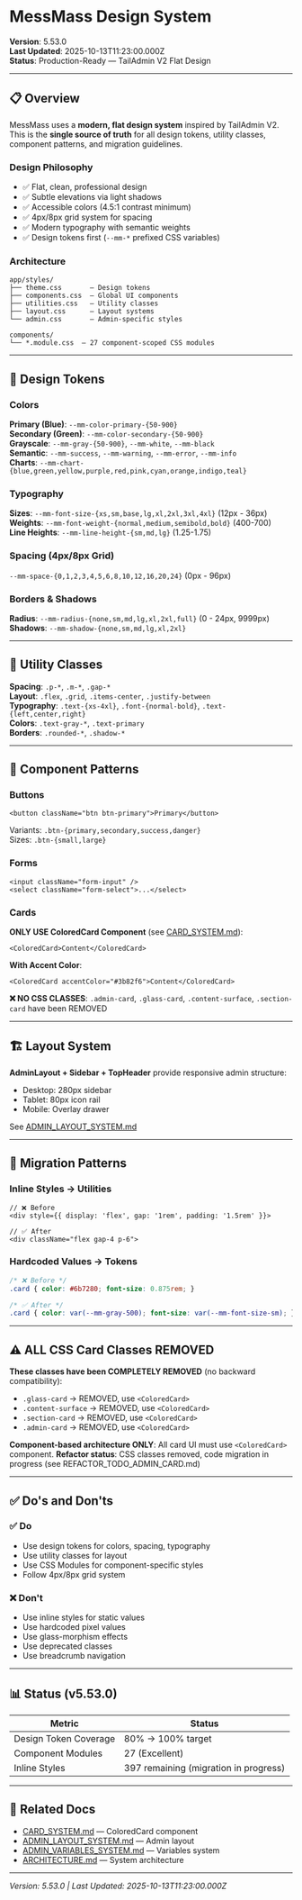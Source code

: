 # MessMass Design System

**Version**: 5.53.0  
**Last Updated**: 2025-10-13T11:23:00.000Z  
**Status**: Production-Ready — TailAdmin V2 Flat Design

---

## 📋 Overview

MessMass uses a **modern, flat design system** inspired by TailAdmin V2. This is the **single source of truth** for all design tokens, utility classes, component patterns, and migration guidelines.

### Design Philosophy

- ✅ Flat, clean, professional design
- ✅ Subtle elevations via light shadows
- ✅ Accessible colors (4.5:1 contrast minimum)
- ✅ 4px/8px grid system for spacing
- ✅ Modern typography with semantic weights
- ✅ Design tokens first (`--mm-*` prefixed CSS variables)

### Architecture

```
app/styles/
├── theme.css       — Design tokens
├── components.css  — Global UI components
├── utilities.css   — Utility classes
├── layout.css      — Layout systems
└── admin.css       — Admin-specific styles

components/
└── *.module.css  — 27 component-scoped CSS modules
```

---

## 🎨 Design Tokens

### Colors

**Primary (Blue)**: `--mm-color-primary-{50-900}`  
**Secondary (Green)**: `--mm-color-secondary-{50-900}`  
**Grayscale**: `--mm-gray-{50-900}`, `--mm-white`, `--mm-black`  
**Semantic**: `--mm-success`, `--mm-warning`, `--mm-error`, `--mm-info`  
**Charts**: `--mm-chart-{blue,green,yellow,purple,red,pink,cyan,orange,indigo,teal}`

### Typography

**Sizes**: `--mm-font-size-{xs,sm,base,lg,xl,2xl,3xl,4xl}` (12px - 36px)  
**Weights**: `--mm-font-weight-{normal,medium,semibold,bold}` (400-700)  
**Line Heights**: `--mm-line-height-{sm,md,lg}` (1.25-1.75)

### Spacing (4px/8px Grid)

`--mm-space-{0,1,2,3,4,5,6,8,10,12,16,20,24}` (0px - 96px)

### Borders & Shadows

**Radius**: `--mm-radius-{none,sm,md,lg,xl,2xl,full}` (0 - 24px, 9999px)  
**Shadows**: `--mm-shadow-{none,sm,md,lg,xl,2xl}`

---

## 🧩 Utility Classes

**Spacing**: `.p-*`, `.m-*`, `.gap-*`  
**Layout**: `.flex`, `.grid`, `.items-center`, `.justify-between`  
**Typography**: `.text-{xs-4xl}`, `.font-{normal-bold}`, `.text-{left,center,right}`  
**Colors**: `.text-gray-*`, `.text-primary`  
**Borders**: `.rounded-*`, `.shadow-*`

---

## 🎯 Component Patterns

### Buttons
```tsx
<button className="btn btn-primary">Primary</button>
```

Variants: `.btn-{primary,secondary,success,danger}`  
Sizes: `.btn-{small,large}`

### Forms
```tsx
<input className="form-input" />
<select className="form-select">...</select>
```

### Cards

**ONLY USE ColoredCard Component** (see [CARD_SYSTEM.md](./CARD_SYSTEM.md)):
```tsx
<ColoredCard>Content</ColoredCard>
```

**With Accent Color**:
```tsx
<ColoredCard accentColor="#3b82f6">Content</ColoredCard>
```

**❌ NO CSS CLASSES**: `.admin-card`, `.glass-card`, `.content-surface`, `.section-card` have been REMOVED

---

## 🏗️ Layout System

**AdminLayout + Sidebar + TopHeader** provide responsive admin structure:
- Desktop: 280px sidebar
- Tablet: 80px icon rail
- Mobile: Overlay drawer

See [ADMIN_LAYOUT_SYSTEM.md](./ADMIN_LAYOUT_SYSTEM.md)

---

## 🔄 Migration Patterns

### Inline Styles → Utilities
```tsx
// ❌ Before
<div style={{ display: 'flex', gap: '1rem', padding: '1.5rem' }}>

// ✅ After
<div className="flex gap-4 p-6">
```

### Hardcoded Values → Tokens
```css
/* ❌ Before */
.card { color: #6b7280; font-size: 0.875rem; }

/* ✅ After */
.card { color: var(--mm-gray-500); font-size: var(--mm-font-size-sm); }
```

---

## ⚠️ ALL CSS Card Classes REMOVED

**These classes have been COMPLETELY REMOVED** (no backward compatibility):
- `.glass-card` → REMOVED, use `<ColoredCard>`
- `.content-surface` → REMOVED, use `<ColoredCard>`
- `.section-card` → REMOVED, use `<ColoredCard>`
- `.admin-card` → REMOVED, use `<ColoredCard>`

**Component-based architecture ONLY**: All card UI must use `<ColoredCard>` component.
**Refactor status**: CSS classes removed, code migration in progress (see REFACTOR_TODO_ADMIN_CARD.md)

---

## ✅ Do's and Don'ts

### ✅ Do
- Use design tokens for colors, spacing, typography
- Use utility classes for layout
- Use CSS Modules for component-specific styles
- Follow 4px/8px grid system

### ❌ Don't
- Use inline styles for static values
- Use hardcoded pixel values
- Use glass-morphism effects
- Use deprecated classes
- Use breadcrumb navigation

---

## 📊 Status (v5.53.0)

| Metric | Status |
|--------|--------|
| Design Token Coverage | 80% → 100% target |
| Component Modules | 27 (Excellent) |
| Inline Styles | 397 remaining (migration in progress) |

---

## 📖 Related Docs

- [CARD_SYSTEM.md](./CARD_SYSTEM.md) — ColoredCard component
- [ADMIN_LAYOUT_SYSTEM.md](./ADMIN_LAYOUT_SYSTEM.md) — Admin layout
- [ADMIN_VARIABLES_SYSTEM.md](./ADMIN_VARIABLES_SYSTEM.md) — Variables system
- [ARCHITECTURE.md](./ARCHITECTURE.md) — System architecture

---

*Version: 5.53.0 | Last Updated: 2025-10-13T11:23:00.000Z*
